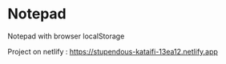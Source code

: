 # Notepad
Notepad with browser localStorage

Project on netlify : https://stupendous-kataifi-13ea12.netlify.app
